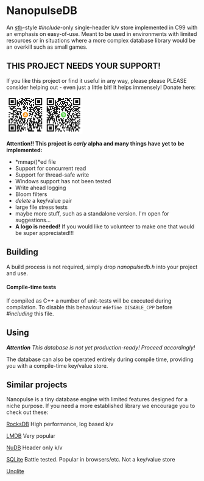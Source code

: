 # NanopulseDB

An [stb](https://github.com/nothings/stb/)-style *#include*-only single-header k/v store implemented in C99 with an emphasis on easy-of-use.
Meant to be used in environments with limited resources or in situations where a more complex database library would be an overkill such as small games.

## THIS PROJECT NEEDS YOUR SUPPORT!

If you like this project or find it useful in any way, please please PLEASE consider helping out - even just a little bit! It helps immensely!
Donate here:

<img src="images/btc.png" width="100px" alt="1H1RrCrEgUXDFibpaJciLjS9r7upQs6XPc"><img src="images/bch.png" width="100px" alt="qzgfgd6zen70mfzasjtc4rx9m7fhz65zyg0n6v3sdh">

**Attention!! This project is *early* alpha and many things have yet to be implemented:**
- *mmap()*ed file
- Support for concurrent read
- Support for thread-safe write
- Windows support has not been tested
- Write ahead logging
- Bloom filters
- *delete* a key/value pair
- large file stress tests
- maybe more stuff, such as a standalone version. I'm open for suggestions...
- **A logo is needed!** If you would like to volunteer to make one that would be super appreciated!!!


## Building
A build process is not required, simply drop *nanopulsedb.h* into your project and use.
#### Compile-time tests
If compiled as C++ a number of unit-tests will be executed during compilation. To disable this behaviour ```#define DISABLE_CPP``` before *#including* this file.

## Using
_**Attention** This database is not yet production-ready! Proceed accordingly!_

The database can also be operated entirely during compile time, providing you with a compile-time key/value store.


## Similar projects
Nanopulse is a tiny database engine with limited features designed for a niche purpose. If you need a more established library we encourage you to check out these:

[RocksDB](https://github.com/facebook/rocksdb) High performance, log based k/v 

[LMDB](https://github.com/LMDB/lmdb) Very popular                                              

[NuDB](https://github.com/CPPAlliance/NuDB) Header only k/v

[SQLite](https://github.com/sqlite/sqlite) Battle tested. Popular in browsers/etc. Not a key/value store                     

[Unqlite](https://github.com/symisc/unqlite)                                                                        
                                                                                                  
